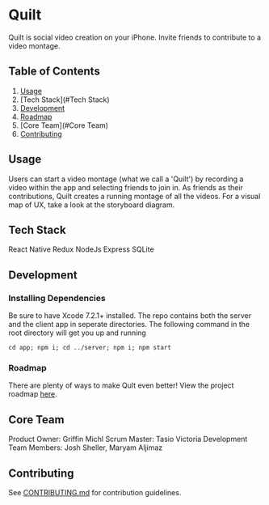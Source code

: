 # Quilt

Quilt is social video creation on your iPhone. Invite friends to contribute to a video montage.

## Table of Contents
1. [Usage](#Usage)
2. [Tech Stack](#Tech Stack)
3. [Development](#Development)
4. [Roadmap](#Roadmap)
5. [Core Team](#Core Team)
6. [Contributing](#Contributing)

## Usage
Users can start a video montage (what we call a 'Quilt') by recording a video within the app and selecting friends to join in. As friends as their contributions, Quilt creates a running montage of all the videos. For a visual map of UX, take a look at the storyboard diagram.

## Tech Stack
React Native
Redux
NodeJs
Express
SQLite

## Development
### Installing Dependencies
Be sure to have Xcode 7.2.1+ installed. The repo contains both the server and the client app in seperate directories. The following command in the root directory will get you up and running
```
cd app; npm i; cd ../server; npm i; npm start
```
### Roadmap
There are plenty of ways to make Qult even better! View the project roadmap [here](https://github.com/gelatinous-toboggan/gelatinous-toboggan/issues).

## Core Team
Product Owner: Griffin Michl
Scrum Master: Tasio Victoria
Development Team Members: Josh Sheller, Maryam Aljimaz

## Contributing
See [CONTRIBUTING.md](CONTRIBUTING.md) for contribution guidelines.
